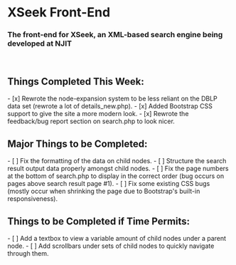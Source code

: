 <h1>XSeek Front-End</h1>
<h3>The front-end for XSeek, an XML-based search engine being developed at NJIT</h3>
<br>
<h2>Things Completed This Week:</h2>
- [x] Rewrote the node-expansion system to be less reliant on the DBLP data set (rewrote a lot of details_new.php).
- [x] Added Bootstrap CSS support to give the site a more modern look.
- [x] Rewrote the feedback/bug report section on search.php to look nicer.
<br>
<h2>Major Things to be Completed:</h2>
- [ ] Fix the formatting of the data on child nodes.
- [ ] Structure the search result output data properly amongst child nodes.
- [ ] Fix the page numbers at the bottom of search.php to display in the correct order (bug occurs on pages above search result page #1).
- [ ] Fix some existing CSS bugs (mostly occur when shrinking the page due to Bootstrap's built-in responsiveness).
<br>
<h2>Things to be Completed if Time Permits:</h2>
- [ ] Add a textbox to view a variable amount of child nodes under a parent node.
- [ ] Add scrollbars under sets of child nodes to quickly navigate through them.
